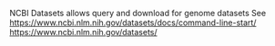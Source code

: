 NCBI Datasets allows query and download for genome datasets
See
https://www.ncbi.nlm.nih.gov/datasets/docs/command-line-start/
https://www.ncbi.nlm.nih.gov/datasets/


